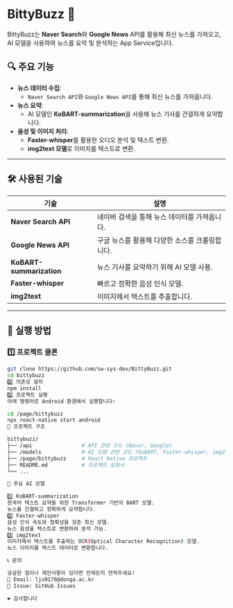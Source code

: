 # BittyBuzz 🚀

BittyBuzz는 **Naver Search**와 **Google News** API를 활용해 최신 뉴스를 가져오고, AI 모델을 사용하여 뉴스를 요약 및 분석하는 App Service입니다. 

## 🔍 주요 기능
- **뉴스 데이터 수집**:  
  - `Naver Search API`와 `Google News API`를 통해 최신 뉴스를 가져옵니다.
- **뉴스 요약**:  
  - AI 모델인 **KoBART-summarization**을 사용해 뉴스 기사를 간결하게 요약합니다.
- **음성 및 이미지 처리**:  
  - **Faster-whisper**를 활용한 오디오 분석 및 텍스트 변환.  
  - **img2text 모델**로 이미지를 텍스트로 변환.

---

## 🛠️ 사용된 기술
| 기술 | 설명 |
|------|------|
| **Naver Search API** | 네이버 검색을 통해 뉴스 데이터를 가져옵니다. |
| **Google News API** | 구글 뉴스를 활용해 다양한 소스를 크롤링합니다. |
| **KoBART-summarization** | 뉴스 기사를 요약하기 위해 AI 모델 사용. |
| **Faster-whisper** | 빠르고 정확한 음성 인식 모델. |
| **img2text** | 이미지에서 텍스트를 추출합니다. |

---

## 🚀 실행 방법

### 1️⃣ 프로젝트 클론
```bash
git clone https://github.com/sw-sys-dev/BittyBuzz.git
cd bittybuzz
2️⃣ 의존성 설치
npm install
3️⃣ 프로젝트 실행
아래 명령어로 Android 환경에서 실행합니다:

cd /page/bittybuzz
npx react-native start android
📂 프로젝트 구조

bittybuzz/
├── /api                # API 관련 코드 (Naver, Google)
├── /models             # AI 모델 관련 코드 (KoBART, Faster-whisper, img2text)
├── /page/bittybuzz     # React Native 프로젝트
├── README.md           # 프로젝트 설명서
└── ...

🧠 주요 AI 모델

1️⃣ KoBART-summarization
한국어 텍스트 요약을 위한 Transformer 기반의 BART 모델.
뉴스를 간결하고 정확하게 요약합니다.
2️⃣ Faster-whisper
음성 인식 속도와 정확성을 갖춘 최신 모델.
뉴스 음성을 텍스트로 변환하여 분석 가능.
3️⃣ img2text
이미지에서 텍스트를 추출하는 OCR(Optical Character Recognition) 모델.
뉴스 이미지를 텍스트 데이터로 변환합니다.

📞 문의

궁금한 점이나 제안사항이 있다면 언제든지 연락주세요!
📧 Email: lju9176@donga.ac.kr
📄 Issue: GitHub Issues

❤️ 감사합니다
